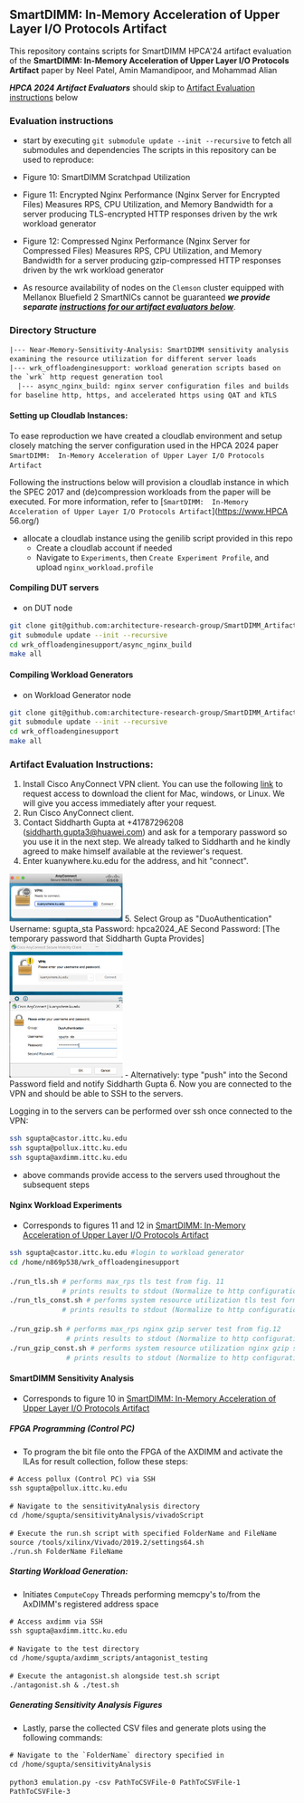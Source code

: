 ## SmartDIMM:  In-Memory Acceleration of Upper Layer I/O Protocols Artifact
This repository contains scripts for SmartDIMM HPCA'24 artifact evaluation of the 
**SmartDIMM:  In-Memory Acceleration of Upper Layer I/O Protocols Artifact** paper by 
Neel Patel, Amin Mamandipoor, and Mohammad Alian

***HPCA 2024 Artifact Evaluators*** should skip to [Artifact Evaluation instructions](#artifact-evaluation-instructions) below

### Evaluation instructions
* start by executing `git submodule update --init --recursive` to fetch all submodules and dependencies
The scripts in this repository can be used to reproduce:
* Figure 10: SmartDIMM Scratchpad Utilization
* Figure 11: Encrypted Nginx Performance (Nginx Server for Encrypted Files) Measures RPS, CPU Utilization,
and Memory Bandwidth for a server producing TLS-encrypted HTTP responses driven by the wrk workload 
generator
* Figure 12: Compressed Nginx Performance (Nginx Server for Compressed Files) Measures RPS, CPU Utilization,
and Memory Bandwidth for a server producing gzip-compressed HTTP responses driven by the wrk workload 
generator

* As resource availability of nodes on the `Clemson` cluster equipped with Mellanox Bluefield 2 SmartNICs cannot be guaranteed ***we provide separate [instructions for our artifact evaluators below](#artifact-evaluation-instructions)***.

### Directory Structure
```
|--- Near-Memory-Sensitivity-Analysis: SmartDIMM sensitivity analysis examining the resource utilization for different server loads
|--- wrk_offloadenginesupport: workload generation scripts based on the `wrk` http request generation tool
  |--- async_nginx_build: nginx server configuration files and builds for baseline http, https, and accelerated https using QAT and kTLS
```

#### Setting up Cloudlab Instances:
To ease reproduction we have created a cloudlab environment and setup closely matching the server configuration used in the HPCA 2024 paper `SmartDIMM:  In-Memory Acceleration of Upper Layer I/O Protocols Artifact`

Following the instructions below will provision a cloudlab instance in which the SPEC 2017 and (de)compression workloads
from the paper will be executed. For more information, refer to [`SmartDIMM:  In-Memory Acceleration of Upper Layer I/O Protocols Artifact`](https://www.HPCA 56.org/)

* allocate a cloudlab instance using the genilib script provided in this repo
	* Create a cloudlab account if needed
	* Navigate to `Experiments`, then `Create Experiment Profile`, and upload `nginx_workload.profile`

#### Compiling DUT servers
* on DUT node
```sh
git clone git@github.com:architecture-research-group/SmartDIMM_ArtifactEvaluation.git
git submodule update --init --recursive
cd wrk_offloadenginesupport/async_nginx_build
make all
```

#### Compiling Workload Generators
* on Workload Generator node
```sh
git clone git@github.com:architecture-research-group/SmartDIMM_ArtifactEvaluation.git
git submodule update --init --recursive
cd wrk_offloadenginesupport
make all
```

### Artifact Evaluation Instructions:
1. Install Cisco AnyConnect VPN client. You can use the following [link](https://drive.google.com/drive/folders/1mLl8bhqwmX3Okgn2Cl-WAQ09oenTv0bb?usp=drive_link) to request access to download the client for Mac, windows, or Linux. We will give you access immediately after your request.
2. Run Cisco AnyConnect client.
3. Contact Siddharth Gupta at +41787296208 (siddharth.gupta3@huawei.com) and ask for a temporary password so you use it in the next step. We already talked to Siddharth and he kindly agreed to make himself available at the reviewer's request.
4. Enter kuanywhere.ku.edu for the address, and hit "connect". 
<img src="/Cisco_VPN_Connect_Instructions/connect_init.png" width=200/>
5. Select Group as "DuoAuthentication"
Username: sgupta_sta
Password: hpca2024_AE
Second Password: [The temporary password that Siddharth Gupta Provides] 
<img src="/Cisco_VPN_Connect_Instructions/connect.png" width=200/>
- Alternatively: type "push" into the Second Password field and notify Siddharth Gupta
6. Now you are connected to the VPN and should be able to SSH to the servers.

Logging in to the servers can be performed over ssh once connected to the VPN:
```sh
ssh sgupta@castor.ittc.ku.edu
ssh sgupta@pollux.ittc.ku.edu
ssh sgupta@axdimm.ittc.ku.edu
```
* above commands provide access to the servers used throughout the subsequent steps

#### Nginx Workload Experiments
* Corresponds to figures 11 and 12 in [SmartDIMM:  In-Memory Acceleration of Upper Layer I/O Protocols Artifact](https://www.hpca-conf.org/2024)<br>

```sh
ssh sgupta@castor.ittc.ku.edu #login to workload generator
cd /home/n869p538/wrk_offloadenginesupport

./run_tls.sh # performs max_rps tls test from fig. 11
			 # prints results to stdout (Normalize to http configuration for RPS comparison in Fig. 11)
./run_tls_const.sh # performs system resource utilization tls test form fig.11
			 # prints results to stdout (Normalize to http configuration for RPS comparison in Fig. 11)

./run_gzip.sh # performs max_rps nginx gzip server test from fig.12
			  # prints results to stdout (Normalize to http configuration for RPS comparison in Fig. 11)
./run_gzip_const.sh # performs system resource utilization nginx gzip server test from fig.12
			  # prints results to stdout (Normalize to http configuration for RPS comparison in Fig. 12)
```

#### SmartDIMM Sensitivity Analysis
* Corresponds to figure 10 in [SmartDIMM:  In-Memory Acceleration of Upper Layer I/O Protocols Artifact](https://www.hpca-conf.org/2024)<br>

##### FPGA Programming (Control PC)
* To program the bit file onto the FPGA of the AXDIMM and activate the ILAs for result collection, follow these steps:

```
# Access pollux (Control PC) via SSH
ssh sgupta@pollux.ittc.ku.edu             

# Navigate to the sensitivityAnalysis directory
cd /home/sgupta/sensitivityAnalysis/vivadoScript

# Execute the run.sh script with specified FolderName and FileName
source /tools/xilinx/Vivado/2019.2/settings64.sh
./run.sh FolderName FileName 
```

##### Starting Workload Generation:
* Initiates `ComputeCopy` Threads performing memcpy's to/from the AxDIMM's registered address space
```
# Access axdimm via SSH
ssh sgupta@axdimm.ittc.ku.edu           

# Navigate to the test directory
cd /home/sgupta/axdimm_scripts/antagonist_testing

# Execute the antagonist.sh alongside test.sh script 
./antagonist.sh & ./test.sh
```

##### Generating Sensitivity Analysis Figures
* Lastly, parse the collected CSV files and generate plots using the following commands:
```
# Navigate to the `FolderName` directory specified in 
cd /home/sgupta/sensitivityAnalysis

python3 emulation.py -csv PathToCSVFile-0 PathToCSVFile-1 PathToCSVFile-3  
```
